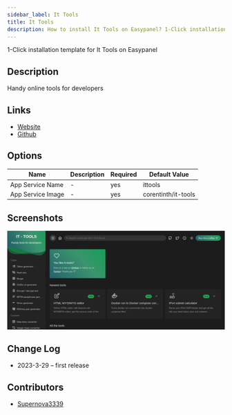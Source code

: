 ```yaml
---
sidebar_label: It Tools
title: It Tools
description: How to install It Tools on Easypanel? 1-Click installation template for It Tools on Easypanel
---
```


<!-- generated -->

1-Click installation template for It Tools on Easypanel

## Description

Handy online tools for developers

## Links

- [Website](https://it-tools.tech)
- [Github](https://github.com/CorentinTh/it-tools)

## Options

Name | Description | Required | Default Value
-|-|-|-
App Service Name | - | yes | ittools
App Service Image | - | yes | corentinth/it-tools

## Screenshots

![It Tools Screenshot](./assets/screenshot.png)

## Change Log

- 2023-3-29 – first release

## Contributors

- [Supernova3339](https://github.com/Supernova3339)
